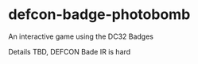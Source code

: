 # defcon-badge-photobomb
An interactive game using the DC32 Badges

Details TBD, DEFCON Bade IR is hard
